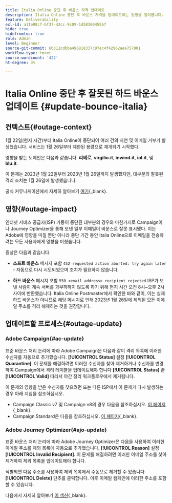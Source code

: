 ```yaml
---
title: Italia Online 중단 후 바운스 자격 업데이트
description: Italia Online 중단 후 바운스 자격을 업데이트하는 방법을 알아봅니다.
feature: Deliverability
exl-id: a11e88cf-bf37-42cc-9c09-1d58360459b7
hide: true
hidefromtoc: true
role: Admin
level: Beginner
source-git-commit: 6b312cdbba496818337c97ec4f42962aea757901
workflow-type: tm+mt
source-wordcount: '422'
ht-degree: 3%

---
```


# Italia Online 중단 후 잘못된 하드 바운스 업데이트 {#update-bounce-italia}

## 컨텍스트{#outage-context}

1월 22일(현지 시간)부터 Italia Online이 중단되어 여러 건의 지연 및 이메일 거부가 발생했습니다. 서비스는 1월 26일부터 제한된 용량으로 재개되기 시작했다.

영향을 받는 도메인은 다음과 같습니다. **리베로**, **virgilio.it**, **inwind.it**, **iol.it**, 및 **blu.it**.

이 문제는 2023년 1월 22일부터 2023년 1월 26일까지 발생했지만, 대부분의 잘못된 격리 조치는 1월 26일에 발생했습니다.

공식 커뮤니케이션에서 자세히 알아보기 [여기](https://tecnologia.libero.it/avviato-il-ritorno-online-di-libero-mail-e-virgilio-mail-66832){_blank}.


## 영향{#outage-impact}

인터넷 서비스 공급자(ISP) 가동이 중단된 대부분의 경우와 마찬가지로 Campaign이나 Journey Optimizer을 통해 보낸 일부 이메일이 바운스로 잘못 표시됐다. 이는 Adobe에 영향을 미칠 뿐만 아니라 중단 기간 동안 Italia Online으로 이메일을 전송하려는 모든 사용자에게 영향을 미쳤습니다.

증상은 다음과 같습니다.

* **소프트 바운스** 메시지 포함 `452 requested action aborted: try again later` - 자동으로 다시 시도되었으며 조치가 필요하지 않습니다.

* **하드 바운스** 메시지 포함 `550 <email address> recipient rejected` ISP가 보낸 사람이 계속 서버를 과부하하지 않도록 하기 위해 현지 시간 오전 8시~오후 2시 사이에 반환했습니다. Italia Online Postmaster에서 확인한 바와 같이, 이는 실제 하드 바운스가 아니므로 해당 메시지로 인해 2023년 1월 26일에 제외된 모든 이메일 주소를 격리 해제하는 것을 권장합니다.

## 업데이트할 프로세스{#outage-update}

### Adobe Campaign{#ac-update}

표준 바운스 처리 논리에 따라 Adobe Campaign은 다음과 같이 격리 목록에 이러한 수신자를 자동으로 추가했습니다. **[!UICONTROL Status]** 설정 **[!UICONTROL Quarantine]**. 이 문제를 해결하려면 이러한 수신자를 찾아 제거하거나 수신자를 변경하여 Campaign에서 격리 테이블을 업데이트해야 합니다 **[!UICONTROL Status]** 끝 **[!UICONTROL Valid]** 따라서 야간 정리 워크플로우에서 제거됩니다.

이 문제의 영향을 받은 수신자를 찾으려면 또는 다른 ISP에서 이 문제가 다시 발생하는 경우 아래 지침을 참조하십시오.

* Campaign Classic v7 및 Campaign v8의 경우 다음을 참조하십시오. [이 페이지](https://experienceleague.adobe.com/docs/campaign-classic/using/sending-messages/monitoring-deliveries/understanding-quarantine-management.html?lang=en#unquarantine-bulk){_blank}.
* Campaign Standard은 다음을 참조하십시오. [이 페이지](https://experienceleague.adobe.com/docs/campaign-standard/using/testing-and-sending/monitoring-messages/understanding-quarantine-management.html?lang=en#unquarantine-bulk){_blank}.

### Adobe Journey Optimizer{#ajo-update}

표준 바운스 처리 논리에 따라 Adobe Journey Optimizer은 다음을 사용하여 이러한 이메일 주소를 제외 목록에 자동으로 추가했습니다. **[!UICONTROL Reason]** 설정 **[!UICONTROL Invalid Recipient]**. 이 문제를 해결하려면 이러한 이메일 주소를 찾아 제거하여 제외 목록을 업데이트해야 합니다.

식별되면 다음 주소를 사용하여 제외 목록에서 수동으로 제거할 수 있습니다. **[!UICONTROL Delete]** 단추를 클릭합니다. 이후 이메일 캠페인에 이러한 주소를 포함할 수 있습니다.

다음에서 자세히 알아보기 [이 섹션](https://experienceleague.adobe.com/docs/journey-optimizer/using/configuration/monitor-reputation/manage-suppression-list.html#remove-from-suppression-list){_blank}.

